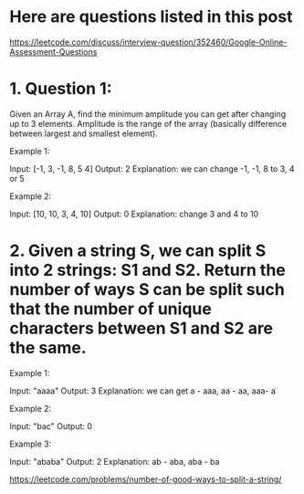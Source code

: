 # Here are questions listed in this post 

https://leetcode.com/discuss/interview-question/352460/Google-Online-Assessment-Questions


# 1. Question 1:
Given an Array A, find the minimum amplitude you can get after changing up to 3 elements. Amplitude is the range of the array (basically difference between largest and smallest element).

Example 1:

Input: [-1, 3, -1, 8, 5 4]
Output: 2
Explanation: we can change -1, -1, 8 to 3, 4 or 5

Example 2:

Input: [10, 10, 3, 4, 10]
Output: 0
Explanation: change 3 and 4 to 10



# 2. Given a string S, we can split S into 2 strings: S1 and S2. Return the number of ways S can be split such that the number of unique characters between S1 and S2 are the same.

Example 1:

Input: "aaaa"
Output: 3
Explanation: we can get a - aaa, aa - aa, aaa- a

Example 2:

Input: "bac"
Output: 0

Example 3:

Input: "ababa"
Output: 2
Explanation: ab - aba, aba - ba

https://leetcode.com/problems/number-of-good-ways-to-split-a-string/


